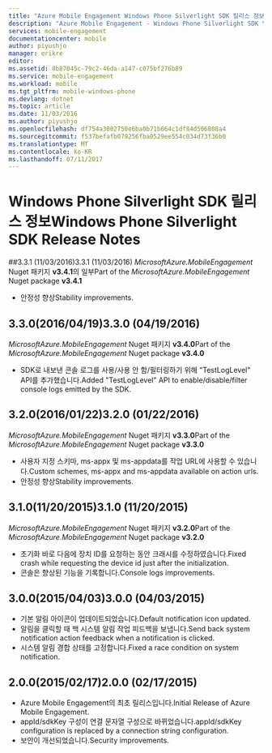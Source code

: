 ```yaml
---
title: "Azure Mobile Engagement Windows Phone Silverlight SDK 릴리스 정보 | Microsoft Docs"
description: "Azure Mobile Engagement - Windows Phone Silverlight SDK 릴리스 정보"
services: mobile-engagement
documentationcenter: mobile
author: piyushjo
manager: erikre
editor: 
ms.assetid: 8b87045c-79c2-46da-a147-c075bf276b89
ms.service: mobile-engagement
ms.workload: mobile
ms.tgt_pltfrm: mobile-windows-phone
ms.devlang: dotnet
ms.topic: article
ms.date: 11/03/2016
ms.author: piyushjo
ms.openlocfilehash: df754a3002750e6ba0b71b664c1df84d506808a4
ms.sourcegitcommit: f537befafb079256fba0529ee554c034d73f36b0
ms.translationtype: MT
ms.contentlocale: ko-KR
ms.lasthandoff: 07/11/2017
---
```

# <a name="windows-phone-silverlight-sdk-release-notes"></a><span data-ttu-id="f50ab-103">Windows Phone Silverlight SDK 릴리스 정보</span><span class="sxs-lookup"><span data-stu-id="f50ab-103">Windows Phone Silverlight SDK Release Notes</span></span>
##<a name="331-11032016"></a><span data-ttu-id="f50ab-104">3.3.1 (11/03/2016)</span><span class="sxs-lookup"><span data-stu-id="f50ab-104">3.3.1 (11/03/2016)</span></span>
<span data-ttu-id="f50ab-105">*MicrosoftAzure.MobileEngagement* Nuget 패키지 **v3.4.1**의 일부</span><span class="sxs-lookup"><span data-stu-id="f50ab-105">Part of the *MicrosoftAzure.MobileEngagement* Nuget package **v3.4.1**</span></span>

* <span data-ttu-id="f50ab-106">안정성 향상</span><span class="sxs-lookup"><span data-stu-id="f50ab-106">Stability improvements.</span></span>

## <a name="330-04192016"></a><span data-ttu-id="f50ab-107">3.3.0(2016/04/19)</span><span class="sxs-lookup"><span data-stu-id="f50ab-107">3.3.0 (04/19/2016)</span></span>
<span data-ttu-id="f50ab-108">*MicrosoftAzure.MobileEngagement* Nuget 패키지 **v3.4.0**</span><span class="sxs-lookup"><span data-stu-id="f50ab-108">Part of the *MicrosoftAzure.MobileEngagement* Nuget package **v3.4.0**</span></span>

* <span data-ttu-id="f50ab-109">SDK로 내보낸 콘솔 로그를 사용/사용 안 함/필터링하기 위해 "TestLogLevel" API를 추가했습니다.</span><span class="sxs-lookup"><span data-stu-id="f50ab-109">Added "TestLogLevel" API to enable/disable/filter console logs emitted by the SDK.</span></span>

## <a name="320-01222016"></a><span data-ttu-id="f50ab-110">3.2.0(2016/01/22)</span><span class="sxs-lookup"><span data-stu-id="f50ab-110">3.2.0 (01/22/2016)</span></span>
<span data-ttu-id="f50ab-111">*MicrosoftAzure.MobileEngagement* Nuget 패키지 **v3.3.0**</span><span class="sxs-lookup"><span data-stu-id="f50ab-111">Part of the *MicrosoftAzure.MobileEngagement* Nuget package **v3.3.0**</span></span>

* <span data-ttu-id="f50ab-112">사용자 지정 스키마, ms-appx 및 ms-appdata를 작업 URL에 사용할 수 있습니다.</span><span class="sxs-lookup"><span data-stu-id="f50ab-112">Custom schemes, ms-appx and ms-appdata available on action urls.</span></span>
* <span data-ttu-id="f50ab-113">안정성 향상</span><span class="sxs-lookup"><span data-stu-id="f50ab-113">Stability improvements.</span></span>

## <a name="310-11202015"></a><span data-ttu-id="f50ab-114">3.1.0(11/20/2015)</span><span class="sxs-lookup"><span data-stu-id="f50ab-114">3.1.0 (11/20/2015)</span></span>
<span data-ttu-id="f50ab-115">*MicrosoftAzure.MobileEngagement* Nuget 패키지 **v3.2.0**</span><span class="sxs-lookup"><span data-stu-id="f50ab-115">Part of the *MicrosoftAzure.MobileEngagement* Nuget package **v3.2.0**</span></span>

* <span data-ttu-id="f50ab-116">초기화 바로 다음에 장치 ID를 요청하는 동안 크래시를 수정하였습니다.</span><span class="sxs-lookup"><span data-stu-id="f50ab-116">Fixed crash while requesting the device id just after the initialization.</span></span>
* <span data-ttu-id="f50ab-117">콘솔은 향상된 기능을 기록합니다.</span><span class="sxs-lookup"><span data-stu-id="f50ab-117">Console logs improvements.</span></span>

## <a name="300-04032015"></a><span data-ttu-id="f50ab-118">3.0.0(2015/04/03)</span><span class="sxs-lookup"><span data-stu-id="f50ab-118">3.0.0 (04/03/2015)</span></span>
* <span data-ttu-id="f50ab-119">기본 알림 아이콘이 업데이트되었습니다.</span><span class="sxs-lookup"><span data-stu-id="f50ab-119">Default notification icon updated.</span></span>
* <span data-ttu-id="f50ab-120">알림을 클릭할 때 백 시스템 알림 작업 피드백을 보냅니다.</span><span class="sxs-lookup"><span data-stu-id="f50ab-120">Send back system notification action feedback when a notification is clicked.</span></span>
* <span data-ttu-id="f50ab-121">시스템 알림 경합 상태를 고정합니다.</span><span class="sxs-lookup"><span data-stu-id="f50ab-121">Fixed a race condition on system notification.</span></span>

## <a name="200-02172015"></a><span data-ttu-id="f50ab-122">2.0.0(2015/02/17)</span><span class="sxs-lookup"><span data-stu-id="f50ab-122">2.0.0 (02/17/2015)</span></span>
* <span data-ttu-id="f50ab-123">Azure Mobile Engagement의 최초 릴리스입니다.</span><span class="sxs-lookup"><span data-stu-id="f50ab-123">Initial Release of Azure Mobile Engagement.</span></span>
* <span data-ttu-id="f50ab-124">appId/sdkKey 구성이 연결 문자열 구성으로 바뀌었습니다.</span><span class="sxs-lookup"><span data-stu-id="f50ab-124">appId/sdkKey configuration is replaced by a connection string configuration.</span></span>
* <span data-ttu-id="f50ab-125">보안이 개선되었습니다.</span><span class="sxs-lookup"><span data-stu-id="f50ab-125">Security improvements.</span></span>

